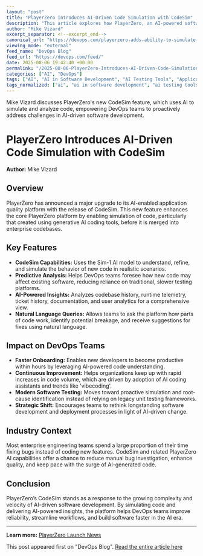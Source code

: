 ```yaml
---
layout: "post"
title: "PlayerZero Introduces AI-Driven Code Simulation with CodeSim"
description: "This article explores how PlayerZero, an AI-powered software engineering platform, has added a new feature called CodeSim. CodeSim enables simulation of code generated by AI coding tools, helping DevOps teams predict impacts on codebases without relying on legacy testing platforms. The expansion aims to address modern challenges brought by increased AI-generated code volume and streamline DevOps practices."
author: "Mike Vizard"
excerpt_separator: <!--excerpt_end-->
canonical_url: "https://devops.com/playerzero-adds-ability-to-simulate-code-to-ai-platform/?utm_source=rss&utm_medium=rss&utm_campaign=playerzero-adds-ability-to-simulate-code-to-ai-platform"
viewing_mode: "external"
feed_name: "DevOps Blog"
feed_url: "https://devops.com/feed/"
date: 2025-08-06 19:42:40 +00:00
permalink: "/2025-08-06-PlayerZero-Introduces-AI-Driven-Code-Simulation-with-CodeSim.html"
categories: ["AI", "DevOps"]
tags: ["AI", "AI in Software Development", "AI Testing Tools", "Application Development", "Bug Analysis", "Code Simulation", "CodeSim", "Continuous Improvement", "DevOps", "DevOps Automation", "Generative AI", "Platform Engineering", "PlayerZero", "Posts", "Sim 1 AI Model", "Social Facebook", "Social LinkedIn", "Social X", "Software Quality", "Software Testing"]
tags_normalized: ["ai", "ai in software development", "ai testing tools", "application development", "bug analysis", "code simulation", "codesim", "continuous improvement", "devops", "devops automation", "generative ai", "platform engineering", "playerzero", "posts", "sim 1 ai model", "social facebook", "social linkedin", "social x", "software quality", "software testing"]
---
```


Mike Vizard discusses PlayerZero's new CodeSim feature, which uses AI to simulate and analyze code, empowering DevOps teams to proactively address challenges in AI-driven software development.<!--excerpt_end-->

# PlayerZero Introduces AI-Driven Code Simulation with CodeSim

**Author:** Mike Vizard

## Overview

PlayerZero has announced a major upgrade to its AI-enabled application quality platform with the release of CodeSim. This new feature enhances the core PlayerZero platform by enabling simulation of code, particularly that created using generative AI coding tools, before it is merged into enterprise codebases.

## Key Features

- **CodeSim Capabilities:** Uses the Sim-1 AI model to understand, refine, and simulate the behavior of new code in realistic scenarios.
- **Predictive Analysis:** Helps DevOps teams foresee how new code may affect existing software, reducing reliance on traditional, slower testing platforms.
- **AI-Powered Insights:** Analyzes codebase history, runtime telemetry, ticket history, documentation, and user analytics for a comprehensive view.
- **Natural Language Queries:** Allows teams to ask the platform how parts of code work, identify potential breakage, and receive suggestions for fixes using natural language.

## Impact on DevOps Teams

- **Faster Onboarding:** Enables new developers to become productive within hours by leveraging AI-powered code understanding.
- **Continuous Improvement:** Helps organizations keep up with rapid increases in code volume, which are driven by adoption of AI coding assistants and trends like 'vibecoding'.
- **Modern Software Testing:** Moves toward proactive simulation and root-cause identification instead of relying on legacy unit testing frameworks.
- **Strategic Shift:** Encourages teams to rethink longstanding software development and deployment processes in light of AI-driven change.

## Industry Context

Most enterprise engineering teams spend a large proportion of their time fixing bugs instead of coding new features. CodeSim and related PlayerZero AI capabilities offer a chance to reduce manual bug investigation, enhance quality, and keep pace with the surge of AI-generated code.

## Conclusion

PlayerZero’s CodeSim stands as a response to the growing complexity and velocity of AI-driven software development. By simulating code and delivering AI-powered insights, the platform helps DevOps teams improve reliability, streamline workflows, and build software faster in the AI era.

---

**Learn more:** [PlayerZero Launch News](https://www.globenewswire.com/news-release/2025/07/30/3124301/0/en/PlayerZero-Launches-With-First-Predictive-Software-Quality-Platform-to-Help-Enterprises-Build-Software-Faster-and-Safer-and-Raises-20-Million-in-Funding.html)

This post appeared first on "DevOps Blog". [Read the entire article here](https://devops.com/playerzero-adds-ability-to-simulate-code-to-ai-platform/?utm_source=rss&utm_medium=rss&utm_campaign=playerzero-adds-ability-to-simulate-code-to-ai-platform)
